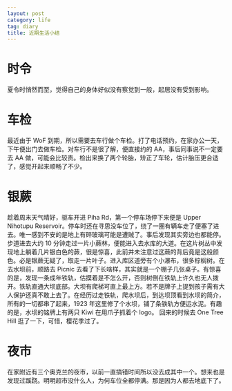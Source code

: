 ```yaml
---
layout: post
category: life
tag: diary
title: 近期生活小结
---
```


# 时令

夏令时悄然而至，觉得自己的身体好似没有察觉到一般，起居没有受到影响。

# 车检

最近由于 WoF 到期，所以需要去车行做个车检。打了电话预约，在家办公一天，下午便出门去做车检。对车行不是很了解，便直接约的 AA，事后同事说不一定要去 AA 做，可能会比较贵。检出来换了两个轮胎，矫正了车轮，估计胎压更合适了，感觉开起来顺畅了不少。

# 银蕨

趁着周末天气晴好，驱车开进 Piha Rd，第一个停车场停下来便是 Upper Nihotupu Reservoir。停车时还在寻思没车位了，绕了一圈有辆车走了便塞了进去。唯一感到不安的是地上有碎玻璃可能是遭贼了。事后发现其实旁边也都能停。步道进去大约 10 分钟走过一片小蕨林，便能进入去水库的大道。在这片树丛中发现地上躺着几片银白色的蕨，很是惊喜，此前并未注意过这蕨的背后竟是这般颜色。必是银蕨无疑了，取走一片叶子。进入库区道旁有个小瀑布，很多棕榈树。在去水坝前，顺路去 Picnic 去看了下长啥样，其实就是一个棚子几张桌子。有惊喜的是，发现一条成年铁轨，估摸着是不怎么开，否则树倒在铁轨上许久也无人拨开。铁轨直通大坝底部。大坝有爬梯可直上最上方。若不是牌子上提到孩子需有大人保护还真不敢上去了。在经历过走铁轨，爬水坝后，到达坝顶看到水坝的简介，所有的一切都串了起来，1923 年这里修了个水坝，铺了条铁轨方便运水泥。有趣的是，水坝的铭牌上有两只 Kiwi 在用爪子抓着个 logo。
回来的时候去 One Tree Hill 逛了一下，可惜，樱花季过了。

# 夜市

在家附近有三个奥克兰的夜市，以前一直搞错时间所以没去成其中一个。想来也是发现过蹊跷。明明超市没什么人，为何车位全都停满。那是因为人都去地底下了。
